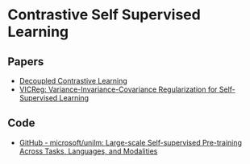 # Contrastive Self Supervised Learning


## Papers

- [Decoupled Contrastive Learning](https://arxiv.org/abs/2110.06848)
- [VICReg: Variance-Invariance-Covariance Regularization for Self-Supervised Learning](https://arxiv.org/abs/2105.04906)



## Code
- [GitHub - microsoft/unilm: Large-scale Self-supervised Pre-training Across Tasks, Languages, and Modalities](https://github.com/microsoft/unilm)